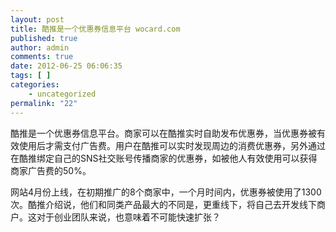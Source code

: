 ```yaml
---
layout: post
title: 酷推是一个优惠券信息平台 wocard.com
published: true
author: admin
comments: true
date: 2012-06-25 06:06:35
tags: [ ]
categories:
    - uncategorized
permalink: "22"
---
```

酷推是一个优惠券信息平台。商家可以在酷推实时自助发布优惠券，当优惠券被有效使用后才需支付广告费。用户在酷推可以实时发现周边的消费优惠券，另外通过在酷推绑定自己的SNS社交账号传播商家的优惠券，如被他人有效使用可以获得商家广告费的50%。

网站4月份上线，在初期推广的8个商家中，一个月时间内，优惠券被使用了1300次。酷推介绍说，他们和同类产品最大的不同是，更重线下，将自己去开发线下商户。这对于创业团队来说，也意味着不可能快速扩张？

&nbsp;